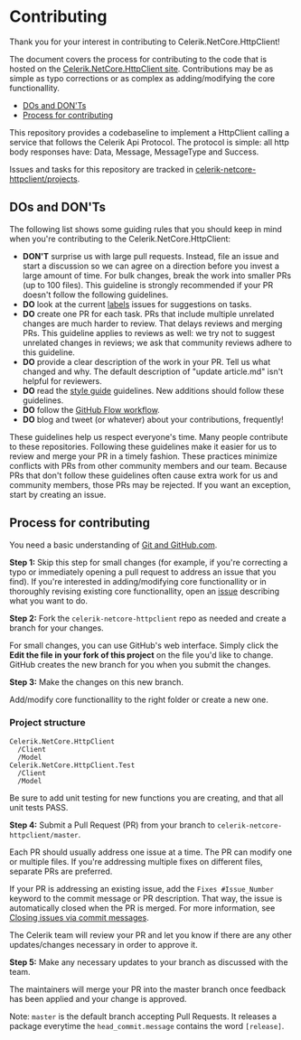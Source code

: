 # Contributing

Thank you for your interest in contributing to Celerik.NetCore.HttpClient!

The document covers the process for contributing to the code that is hosted on the [Celerik.NetCore.HttpClient site](https://github.com/celerik/celerik-netcore-httpclient). Contributions may be as simple as typo corrections or as complex as adding/modifying the core functionallity.

- [DOs and DON'Ts](#dos-and-donts)
- [Process for contributing](#process-for-contributing)

This repository provides a codebaseline to implement a HttpClient calling a service that follows the Celerik Api Protocol. The protocol is simple: all http body responses have: Data, Message, MessageType and Success.

Issues and tasks for this repository are tracked in [celerik-netcore-httpclient/projects](https://github.com/celerik/celerik-netcore-httpclient/projects).

## DOs and DON'Ts

The following list shows some guiding rules that you should keep in mind when you're contributing to the Celerik.NetCore.HttpClient:

- **DON'T** surprise us with large pull requests. Instead, file an issue and start a discussion so we can agree on a direction before you invest a large amount of time. For bulk changes, break the work into smaller PRs (up to 100 files). This guideline is strongly recommended if your PR doesn't follow the following guidelines.
- **DO** look at the current [labels](https://github.com/celerik/celerik-netcore-httpclient/labels) issues for suggestions on tasks.
- **DO** create one PR for each task. PRs that include multiple unrelated changes are much harder to review. That delays reviews and merging PRs. This guideline applies to reviews as well: we try not to suggest unrelated changes in reviews; we ask that community reviews adhere to this guideline.
- **DO** provide a clear description of the work in your PR. Tell us what changed and why. The default description of "update article.md" isn't helpful for reviewers.
- **DO** read the [style guide](https://docs.microsoft.com/en-us/dotnet/core/) guidelines. New additions should follow these guidelines.
- **DO** follow the [GitHub Flow workflow](https://guides.github.com/introduction/flow/).
- **DO** blog and tweet (or whatever) about your contributions, frequently!

These guidelines help us respect everyone's time. Many people contribute to these repositories. Following these guidelines make it easier for us to review and merge your PR in a timely fashion. These practices minimize conflicts with PRs from other community members and our team. Because PRs that don't follow these guidelines often cause extra work for us and community members, those PRs may be rejected. If you want an exception, start by creating an issue.

## Process for contributing

You need a basic understanding of [Git and GitHub.com](https://guides.github.com/activities/hello-world/).

**Step 1:** Skip this step for small changes (for example, if you're correcting a typo or immediately opening a pull request to address an issue that you find). If you're interested in adding/modifying core functionallity or in thoroughly revising existing core functionallity, open an [issue](https://github.com/celerik/celerik-netcore-httpclient/issues) describing what you want to do.

**Step 2:** Fork the `celerik-netcore-httpclient` repo as needed and create a branch for your changes.

For small changes, you can use GitHub's web interface. Simply click the **Edit the file in your fork of this project** on the file you'd like to change. GitHub creates the new branch for you when you submit the changes.

**Step 3:** Make the changes on this new branch.

Add/modify core functionallity to the right folder or create a new one.

### Project structure

```
Celerik.NetCore.HttpClient
  /Client
  /Model
Celerik.NetCore.HttpClient.Test
  /Client
  /Model
```

Be sure to add unit testing for new functions you are creating, and that all unit tests PASS.

**Step 4:** Submit a Pull Request (PR) from your branch to `celerik-netcore-httpclient/master`.

Each PR should usually address one issue at a time. The PR can modify one or multiple files. If you're addressing multiple fixes on different files, separate PRs are preferred.

If your PR is addressing an existing issue, add the `Fixes #Issue_Number` keyword to the commit message or PR description. That way, the issue is automatically closed when the PR is merged. For more information, see [Closing issues via commit messages](https://help.github.com/articles/closing-issues-via-commit-messages/).

The Celerik team will review your PR and let you know if there are any other updates/changes necessary in order to approve it.

**Step 5:** Make any necessary updates to your branch as discussed with the team.

The maintainers will merge your PR into the master branch once feedback has been applied and your change is approved.

Note: `master` is the default branch accepting Pull Requests. It releases a package everytime the `head_commit.message` contains the word `[release]`.


